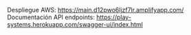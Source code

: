 Despliegue AWS: https://main.d12pwo6ljzf7lr.amplifyapp.com/
Documentación API endpoints: https://play-systems.herokuapp.com/swagger-ui/index.html
